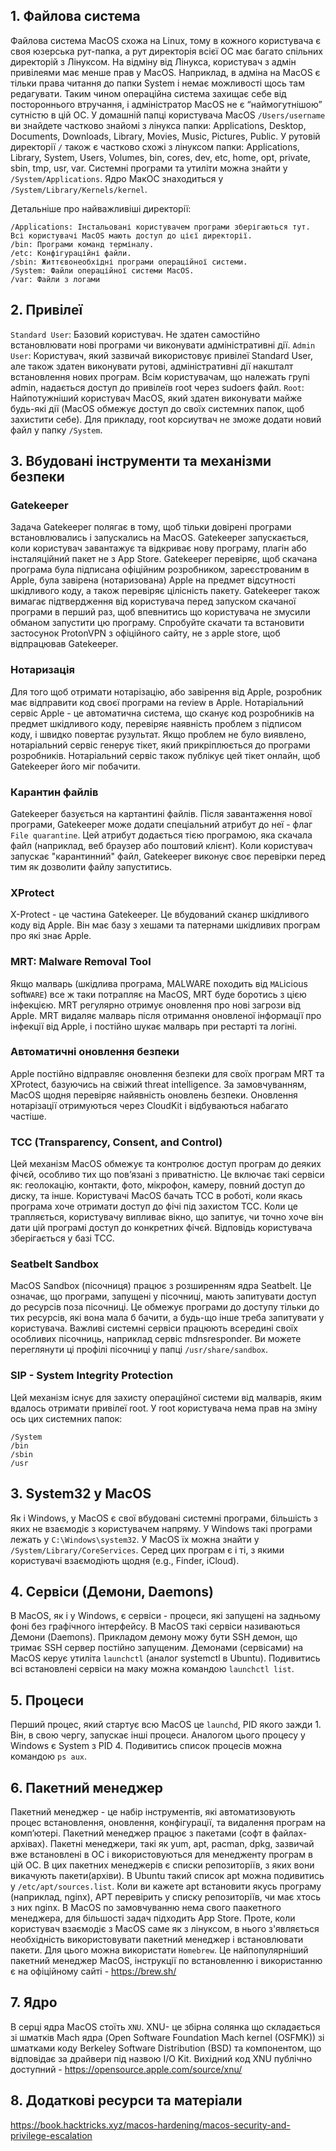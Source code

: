 ## 1. Файлова система
Файлова система MacOS схожа на Linux, тому в кожного користувача є своя юзерська рут-папка, а рут директорія всієї ОС має багато спільних директорій з Лінуксом. На відміну від Лінукса, користувач з адмін привілеями має менше прав у MacOS. Наприклад, в адміна на MacOS є тільки права читання до папки System і немає можливості щось там редагувати. Таким чином операційна система захищає себе від постороннього втручання, і адміністратор MacOS не є “наймогутнішою” сутністю в цій ОС.
У домашній папці користувача MacOS `/Users/username` ви знайдете частково знайомі з лінукса папки: Applications, Desktop, Documents, Downloads, Library, Movies, Music, Pictures, Public.
У рутовій директорії `/` також є частково схожі з лінуксом папки: Applications, Library, System, Users, Volumes, bin, cores, dev, etc, home, opt, private, sbin, tmp, usr, var.
Системні програми та утиліти можна знайти у `/System/Applications`.
Ядро МакОС знаходиться у `/System/Library/Kernels/kernel`.

Детальніше про найважливіші директорії:
```
/Applications: Інстальовані користувачем програми зберігаються тут. Всі користувачі MacOS мають доступ до цієї директорії.
/bin: Програми команд терміналу.
/etc: Конфігураційні файли.
/sbin: Життєвонеобхідні програми операційної системи.
/System: Файли операційної системи MacOS.
/var: Файли з логами
```

## 2. Привілеї
`Standard User`: Базовий користувач. Не здатен самостійно встановлювати нові програми чи виконувати адміністративні дії.
`Admin User`: Користувач, який зазвичай використовує привілеї Standard User, але також здатен виконувати рутові, адміністративні дії накшталт встановлення нових програм. Всім користувачам, що належать групі admin, надається доступ до привілеїв root через sudoers файл.
`Root`: Найпотужніший користувач MacOS, який здатен виконувати майже будь-які дії (MacOS обмежує доступ до своїх системних папок, щоб захистити себе). Для прикладу, root корсиутвач не зможе додати новий файл у папку `/System`. 

## 3. Вбудовані інструменти та механізми безпеки
### Gatekeeper
Задача Gatekeeper полягає в тому, щоб тільки довірені програми встановлювались і запускались на MacOS. Gatekeeper запускається, коли користувач завантажує та відкриває нову програму, плагін або інсталяційний пакет не з App Store. Gatekeeper перевіряє, щоб скачана програма була підписана офіційним розробником, зареєстрованим в Apple, була завірена (нотаризована) Apple на предмет відсутності шкідливого коду, а також перевіряє цілісність пакету. Gatekeeper також вимагає підтвердження від користувача перед запуском скачаної програми в перший раз, щоб впевнитись що користувача не змусили обманом запустити цю програму.
Спробуйте скачати та встановити застосунок ProtonVPN з офіційного сайту, не з apple store, щоб відпрацював Gatekeeper.

### Нотаризація
Для того щоб отримати нотарізацію, або завірення від Apple, розробник має відправити код своєї програми на review в Apple. Нотаріальний сервіс Apple - це автоматична система, що сканує код розробників на предмет шкідливого коду, перевіряє наявність проблем з підписом коду, і швидко повертає рузультат. Якщо проблем не було виявлено, нотаріальний сервіс генерує тікет, який прикріплюється до програми розробників. Нотаріальний сервіс також публікує цей тікет онлайн, щоб Gatekeeper його міг побачити.

### Карантин файлів
Gatekeeper базується на картантині файлів.
Після завантаження нової програми, Gatekeeper може додати спеціальний атрибут до неї - флаг `File quarantine`. Цей атрибут додається тією програмою, яка скачала файл (наприклад, веб браузер або поштовий клієнт).
Коли користувач запускає "карантинний" файл, Gatekeeper виконує своє перевірки перед тим як дозволити файлу запуститись.

### XProtect
X-Protect - це частина Gatekeeper. Це вбудований сканєр шкідливого коду від Apple. Він має базу з хешами та патернами шкідливих програм про які знає Apple.

### MRT: Malware Removal Tool
Якщо малварь (шкідлива програма, MALWARE походить від `MAL`icious soft`WARE`) все ж таки потрапляє на MacOS, MRT буде боротись з цією інфекцією. MRT регулярно отримує оновлення про нові загрози від Apple. MRT видаляє малварь після отримання оновленої інформації про інфекції від Apple, і постійно шукає малварь при рестарті та логіні.

### Автоматичні оновлення безпеки
Apple постійно відправляє оновлення безпеки для своїх програм MRT та XProtect, базуючись на свіжий threat intelligence. За замовчуванням, MacOS щодня перевіряє найявність оновлень безпеки. Оновлення нотарізації отримуються через CloudKit і відбуваються набагато частіше.

### TCC (Transparency, Consent, and Control) 
Цей механізм MacOS обмежує та контролює доступ програм до деяких фічєй, особливо тих що повʼязані з приватністю. Це включає такі сервіси як: геолокацію, контакти, фото, мікрофон, камеру, повний доступ до диску, та інше.
Користувачі MacOS бачать TCC в роботі, коли якась програма хоче отримати доступ до фічі під захистом TCC. Коли це трапляється, користувачу випливає вікно, що запитує, чи точно хоче він дати цій програмі доступ до конкретних фічєй. Відповідь користувача зберігається у базі TCC. 

### Seatbelt Sandbox
MacOS Sandbox (пісочниця) працює з розширенням ядра Seatbelt. Це означає, що програми, запущені у пісочниці, мають запитувати доступ до ресурсів поза пісочниці. Це обмежує програми до доступу тільки до тих ресурсів, які вона мала б бачити, а будь-що інше треба запитувати у користувача.
Важливі системні сервіси працюють всередині своїх особливих пісочниць, наприклад сервіс mdnsresponder. Ви можете переглянути ці профілі пісочниці у папці `/usr/share/sandbox`.

### SIP - System Integrity Protection
Цей механізм існує для захисту операційної системи від малварів, яким вдалось отримати привілеї root. У root користувача нема прав на зміну ось цих системних папок:
```
/System
/bin
/sbin
/usr
```

## 3. System32 у MacOS
Як і Windows, у MacOS є свої вбудовані системні програми, більшість з яких не взаємодіє з користувачем напряму. У Windows такі програми лежать у `C:\Windows\system32`. У MacOS їх можна знайти у `/System/Library/CoreServices`. Серед цих програм є і ті, з якими користувачі взаємодіють щодня (e.g., Finder, iCloud). 
 
## 4. Сервіси (Демони, Daemons)
В MacOS, як і у Windows, є сервіси - процеси, які запущені на задньому фоні без графічного інтерфейсу. В MacOS такі сервіси називаються Демони (Daemons). Прикладом демону можу бути SSH демон, що тримає SSH сервер постійно запущеним. Демонами (сервісами) на MacOS керує утиліта `launchctl` (аналог systemctl в Ubuntu). Подивитись всі встановлені сервіси на маку можна командою `launchctl list`. 

## 5. Процеси
Перший процес, який стартує всю MacOS це `launchd`, PID якого зажди 1. Він, в свою чергу, запускає інші процеси. Аналогом цього процесу у Windows є System з PID 4. Подивитись список процесів можна командою `ps aux`.

## 6. Пакетний менеджер
Пакетний менеджер - це набір інструментів, які автоматизовують процес встановлення, оновлення, конфігурації, та видалення програм на компʼютері. Пакетний менеджер працює з пакетами (софт в файлах-архівах). Пакетні менеджери, такі як yum, apt, pacman, dpkg, зазвичай вже встановлені в ОС і використовуються для менедженту програм в цій ОС. В цих пакетних менеджерів є списки репозиторіїв, з яких вони викачують пакети(архіви). 
В Ubuntu такий список apt можна подивитись у `/etc/apt/sources.list`. Коли ви кажете apt встановити якусь програму (наприклад, nginx), APT перевірить у списку репозиторіїв, чи має хтось з них nginx. 
В MacOS по замовчуванню нема свого паакетного менеджера, для більшості задач підходить App Store. Проте, коли користувач взаємодіє з MacOS саме як з лінуксом, в нього з'являється необхідність використовувати пакетний менеджер і встановлювати пакети. Для цього можна використати `Homebrew`. Це найпопулярніший пакетний менеджер MacOS, інструкції по встановленню і використанню є на офіційному сайті - https://brew.sh/

## 7. Ядро
В серці ядра MacOS стоїть `XNU`. XNU- це збірна солянка що складається зі шматків Mach ядра (Open Software Foundation Mach kernel (OSFMK)) зі шматками коду Berkeley Software Distribution (BSD) та компонентом, що відповідає за драйвери під назвою I/O Kit. Вихідний код XNU публічно доступний - https://opensource.apple.com/source/xnu/

## 8. Додаткові ресурси та матеріали
https://book.hacktricks.xyz/macos-hardening/macos-security-and-privilege-escalation
